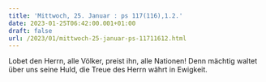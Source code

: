 ```yaml
---
title: 'Mittwoch, 25. Januar : ps 117(116),1.2.'
date: 2023-01-25T06:42:00.001+01:00
draft: false
url: /2023/01/mittwoch-25-januar-ps-11711612.html
---
```


Lobet den Herrn, alle Völker, preist ihn, alle Nationen! Denn mächtig waltet über uns seine Huld, die Treue des Herrn währt in Ewigkeit.